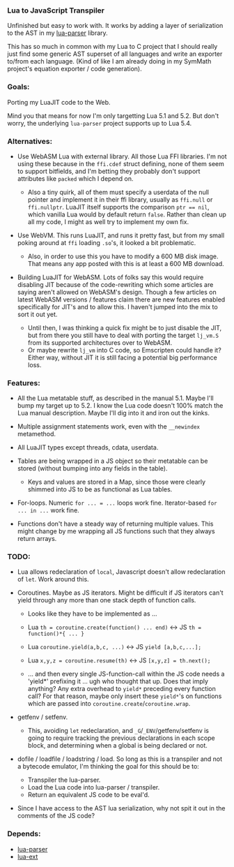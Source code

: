 ### Lua to JavaScript Transpiler

Unfinished but easy to work with.  It works by adding a layer of serialization to the AST in my [lua-parser](https://github.com/thenumbernine/lua-parser) library. 

This has so much in common with my Lua to C project that I should really just find some generic AST superset of all languages and write an exporter to/from each language.
(Kind of like I am already doing in my SymMath project's equation exporter / code generation).

### Goals:

Porting my LuaJIT code to the Web.

Mind you that means for now I'm only targetting Lua 5.1 and 5.2.  But don't worry, the underlying `lua-parser` project supports up to Lua 5.4.

### Alternatives:

- Use WebASM Lua with external library.  All those Lua FFI libraries.  I'm not using these because in the `ffi.cdef` struct defining, none of them seem to support bitfields, and I'm betting they probably don't support attributes like `packed` which I depend on.
	- Also a tiny quirk, all of them must specify a userdata of the null pointer and implement it in their ffi library, usually as `ffi.null` or `ffi.nullptr`.  LuaJIT itself supports the comparison `ptr == nil`, which vanilla Lua would by default return `false`.  Rather than clean up all my code, I might as well try to implement my own fix.

- Use WebVM.  This runs LuaJIT, and runs it pretty fast, but from my small poking around at `ffi` loading `.so`'s, it looked a bit problematic. 
	- Also, in order to use this you have to modify a 600 MB disk image.  That means any app posted with this is at least a 600 MB download.

- Building LuaJIT for WebASM. Lots of folks say this would require disabling JIT because of the code-rewriting which some articles are saying aren't allowed on WebASM's design.
Though a few articles on latest WebASM versions / features claim there are new features enabled specifically for JIT's and to allow this.
I haven't jumped into the mix to sort it out yet.
	- Until then, I was thinking a quick fix might be to just disable the JIT, but from there you still have to deal with porting the target `lj_vm.S` from its supported architectures over to WebASM.
	- Or maybe rewrite `lj_vm` into C code, so Emscripten could handle it?  Either way, without JIT it is still facing a potential big performance loss.

### Features:

- All the Lua metatable stuff, as described in the manual 5.1.  Maybe I'll bump my target up to 5.2.  I know the Lua code doesn't 100% match the Lua manual description.  Maybe I'll dig into it and iron out the kinks.

- Multiple assignment statements work, even with the `__newindex` metamethod.

- All LuaJIT types except threads, cdata, userdata.

- Tables are being wrapped in a JS object so their metatable can be stored (without bumping into any fields in the table).
	- Keys and values are stored in a Map, since those were clearly shimmed into JS to be as functional as Lua tables.

- For-loops.  Numeric `for ... = ...` loops work fine.  Iterator-based `for ... in ...` work fine.

- Functions don't have a steady way of returning multiple values.  This might change by me wrapping all JS functions such that they always return arrays.

### TODO:

- Lua allows redeclaration of `local`, Javascript doesn't allow redeclaration of `let`.  Work around this.

- Coroutines.  Maybe as JS iterators.  Might be difficult if JS iterators can't yield through any more than one stack depth of function calls.

	- Looks like they have to be implemented as ...

	- Lua `th = coroutine.create(function() ... end)` <-> JS `th = function()*{ ... }`

	- Lua `coroutine.yield(a,b,c, ...)` <-> JS `yield [a,b,c,...];`

	- Lua `x,y,z = coroutine.resume(th)` <-> JS `[x,y,z] = th.next();`

	- ... and then every single JS-function-call within the JS code needs a 'yield*' prefixing it ... ugh who thought that up.
		Does that imply anything?  Any extra overhead to `yield*` preceding  every function call?
		For that reason, maybe only insert these `yield*`'s on functions which are passed into `coroutine.create`/`coroutine.wrap`.

- getfenv / setfenv.
	- This, avoiding `let` redeclaration, and `_G`/`_ENV`/getfenv/setfenv is going to require tracking the previous declarations in each scope block,
	and determining when a global is being declared or not.

- dofile / loadfile / loadstring / load.
	So long as this is a transpiler and not a bytecode emulator, I'm thinking the goal for this should be to:
	- Transpiler the lua-parser.
	- Load the Lua code into lua-parser / transpiler.
	- Return an equivalent JS code to be eval'd.

- Since I have access to the AST lua serialization, why not spit it out in the comments of the JS code?

### Depends:

- [lua-parser](https://github.com/thenumbernine/lua-parser)
- [lua-ext](https://github.com/thenumbernine/lua-ext)
